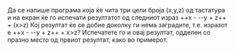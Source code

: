 Да се напише програма која ќе чита три цели броја (x,y,z) од тастатура и на екран ќе го испечати резултатот од следниот израз ++x - --y + z++ + (x>z) Кој резултат ќе се добие доколку ги нема заградите, т.е. изразот е ++x - --y + z++ + x>z? Испечатете го и овај резултат, одделен со празно место од првиот резултат, како во примерот. 